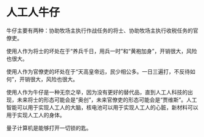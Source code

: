 # 人工人牛仔

牛仔主要有两种：协助牧场主执行作战任务的将士、协助牧场主执行收税任务的官僚吏。

使用人作为将士的坏处在于“养兵千日，用兵一时”和“黄袍加身”，开销很大，风险也很大。

使用人作为官僚吏的坏处在于“天高皇帝远，民少相公多。一日三遍打，不反待如何”，开销很大，风险也很大。

使用人作为牛仔是一种无奈之举，因为没有更好的替代品，直到人工人科技的出现，未来将士的形态可能会是“奥创”，未来官僚吏的形态可能会是“贾维斯”。人工智能可以用于实现人工人的大脑，核电池可以用于实现人工人的心脏，新材料可以用于实现人工人的身体。

量子计算机是能够打开一切锁的匙。
